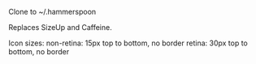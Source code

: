 Clone to ~/.hammerspoon

Replaces SizeUp and Caffeine.

Icon sizes:
  non-retina: 15px top to bottom, no border
  retina: 30px top to bottom, no border